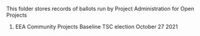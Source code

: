 This folder stores records of ballots run by Project Administration for Open Projects

1. EEA Community Projects Baseline TSC election October 27 2021
